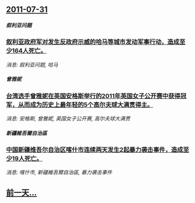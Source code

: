 ## [2011-07-31](/news/2011/07/31/index.md)

##### 叙利亚问题
### [叙利亚政府军对发生反政府示威的哈马等城市发动军事行动，造成至少164人死亡。](/news/2011/07/31/叙利亚政府军对发生反政府示威的哈马等城市发动军事行动-造成至少164人死亡.md)
_消息: 叙利亚问题, 哈马_

##### 曾雅妮
### [台湾选手曾雅妮在英国安格斯举行的2011年英国女子公开赛中获得冠军，从而成为历史上最年轻的5个高尔夫球大满贯得主。](/news/2011/07/31/台湾选手曾雅妮在英国安格斯举行的2011年英国女子公开赛中获得冠军-从而成为历史上最年轻的5个高尔夫球大满贯得主.md)
_消息: 安格斯, 曾雅妮, 英国女子公开赛, 高尔夫球大满贯_

##### 新疆維吾爾自治區
### [中国新疆维吾尔自治区喀什市连续两天发生2起暴力袭击事件，造成至少19人死亡。](/news/2011/07/31/中国新疆维吾尔自治区喀什市连续两天发生2起暴力袭击事件-造成至少19人死亡.md)
_消息: 喀什市, 新疆維吾爾自治區, 暴力袭击事件_

## [前一天...](/news/2011/07/30/index.md)

